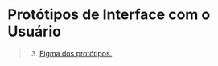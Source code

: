 # Protótipos de Interface com o Usuário

> 3. [Figma dos protótipos.](https://www.figma.com/file/WUxi12rpaoobJRdxDoIxH9/StarScience?node-id=37%3A2&t=45LnqoBcnLvXsWKh-0)
